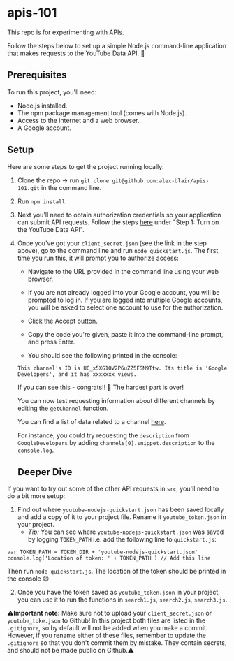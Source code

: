 # apis-101

This repo is for experimenting with APIs. 

Follow the steps below to set up a simple Node.js command-line application that makes requests to the YouTube Data API. 🚀

## Prerequisites
To run this project, you'll need:

* Node.js installed.
* The npm package management tool (comes with Node.js).
* Access to the internet and a web browser.
* A Google account.

## Setup

Here are some steps to get the project running locally:

1) Clone the repo -> run `git clone git@github.com:alex-blair/apis-101.git` in the command line.

2) Run `npm install`.

3) Next you'll need to obtain authorization credentials so your application can submit API requests. Follow the steps [here](https://developers.google.com/youtube/v3/quickstart/nodejs) under "Step 1: Turn on the YouTube Data API". 

4) Once you've got your `client_secret.json` (see the link in the step above), go to the command line and run `node quickstart.js`. The first time you run this, it will prompt you to authorize access:

   * Navigate to the URL provided in the command line using your web browser.

   * If you are not already logged into your Google account, you will be prompted to log in. If you are logged into multiple Google accounts, you will be asked to select one account to use for the authorization.

   * Click the Accept button.

   * Copy the code you're given, paste it into the command-line prompt, and press Enter.
   
   * You should see the following printed in the console: 
   ```
   This channel's ID is UC_x5XG1OV2P6uZZ5FSM9Ttw. Its title is 'Google Developers', and it has xxxxxxx views.
   ```
   
   If you can see this - congrats!! 🎉 The hardest part is over!
   
   You can now test requesting information about different channels by editing the `getChannel` function. 
   
   You can find a list of data related to a channel [here](https://developers.google.com/youtube/v3/docs/channels). 
   
   For instance, you could try requesting the `description` from `GoogleDevelopers` by adding `channels[0].snippet.description` to the `console.log`.
   
   ## Deeper Dive

If you want to try out some of the other API requests in `src`, you'll need to do a bit more setup:
 1. Find out where `youtube-nodejs-quickstart.json` has been saved locally and add a copy of it to your project file. Rename it `youtube_token.json` in your project.
    - *Tip:* You can see where `youtube-nodejs-quickstart.json` was saved by logging `TOKEN_PATH` 
  i.e. add the following line to `quickstart.js`:
  ```
  var TOKEN_PATH = TOKEN_DIR + 'youtube-nodejs-quickstart.json'
console.log('Location of token: ' + TOKEN_PATH ) // Add this line
 ```
  Then run `node quickstart.js`. The location of the token should be printed in the console 😄
  
  2. Once you have the token saved as `youtube_token.json` in your project, you can use it to run the functions in `search1.js`, `search2.js`, `search3.js`. 
  
 ⚠️**Important note:** Make sure not to upload your `client_secret.json` or `youtube_toke.json` to Github! In this project both files are listed in the `.gitignore`, so by default will not be added when you make a commit. However, if you rename either of these files, remember to update the `.gitignore` so that you don't commit them by mistake. They contain secrets, and should not be made public on Github.⚠️
